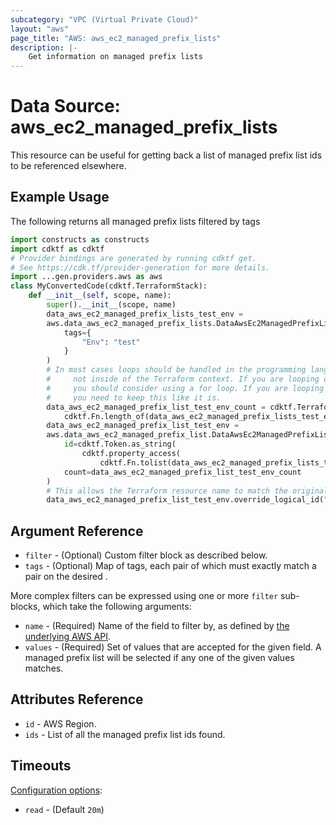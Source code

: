 ```yaml
---
subcategory: "VPC (Virtual Private Cloud)"
layout: "aws"
page_title: "AWS: aws_ec2_managed_prefix_lists"
description: |-
    Get information on managed prefix lists
---
```


# Data Source: aws_ec2_managed_prefix_lists

This resource can be useful for getting back a list of managed prefix list ids to be referenced elsewhere.

## Example Usage

The following returns all managed prefix lists filtered by tags

```python
import constructs as constructs
import cdktf as cdktf
# Provider bindings are generated by running cdktf get.
# See https://cdk.tf/provider-generation for more details.
import ...gen.providers.aws as aws
class MyConvertedCode(cdktf.TerraformStack):
    def __init__(self, scope, name):
        super().__init__(scope, name)
        data_aws_ec2_managed_prefix_lists_test_env =
        aws.data_aws_ec2_managed_prefix_lists.DataAwsEc2ManagedPrefixLists(self, "test_env",
            tags={
                "Env": "test"
            }
        )
        # In most cases loops should be handled in the programming language context and
        #     not inside of the Terraform context. If you are looping over something external, e.g. a variable or a file input
        #     you should consider using a for loop. If you are looping over something only known to Terraform, e.g. a result of a data source
        #     you need to keep this like it is.
        data_aws_ec2_managed_prefix_list_test_env_count = cdktf.TerraformCount.of(
            cdktf.Fn.length_of(data_aws_ec2_managed_prefix_lists_test_env.ids))
        data_aws_ec2_managed_prefix_list_test_env =
        aws.data_aws_ec2_managed_prefix_list.DataAwsEc2ManagedPrefixList(self, "test_env_1",
            id=cdktf.Token.as_string(
                cdktf.property_access(
                    cdktf.Fn.tolist(data_aws_ec2_managed_prefix_lists_test_env.ids), [data_aws_ec2_managed_prefix_list_test_env_count.index])),
            count=data_aws_ec2_managed_prefix_list_test_env_count
        )
        # This allows the Terraform resource name to match the original name. You can remove the call if you don't need them to match.
        data_aws_ec2_managed_prefix_list_test_env.override_logical_id("test_env")
```

## Argument Reference

* `filter` - (Optional) Custom filter block as described below.
* `tags` - (Optional) Map of tags, each pair of which must exactly match
  a pair on the desired .

More complex filters can be expressed using one or more `filter` sub-blocks,
which take the following arguments:

* `name` - (Required) Name of the field to filter by, as defined by
  [the underlying AWS API](https://docs.aws.amazon.com/AWSEC2/latest/APIReference/API_DescribeManagedPrefixLists.html).
* `values` - (Required) Set of values that are accepted for the given field.
  A managed prefix list will be selected if any one of the given values matches.

## Attributes Reference

* `id` - AWS Region.
* `ids` - List of all the managed prefix list ids found.

## Timeouts

[Configuration options](https://developer.hashicorp.com/terraform/language/resources/syntax#operation-timeouts):

- `read` - (Default `20m`)

<!-- cache-key: cdktf-0.17.0-pre.15 input-34b67ee42a5e4e01675b0661ae691e66cc897092214d5887d7cc8ea40ac77b4a -->

